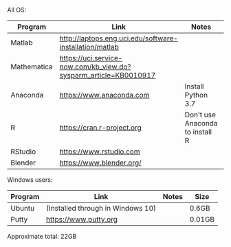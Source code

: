 
All OS:

Program | Link | Notes | Size
--- | --- | --- | ---
Matlab | http://laptops.eng.uci.edu/software-installation/matlab	| &nbsp; | 5GB
Mathematica	| https://uci.service-now.com/kb_view.do?sysparm_article=KB0010917 | &nbsp; | 9GB
Anaconda |	https://www.anaconda.com | Install Python 3.7 | 6GB
R | https://cran.r-project.org | Don't use Anaconda to install R | 0.01GB
RStudio |	https://www.rstudio.com	| &nbsp; | 0.5GB
Blender |	https://www.blender.org/ | &nbsp; | 0.4GB

Windows users:

Program | Link | Notes | Size
 --- | --- | --- | ---
Ubuntu | (Installed through in Windows 10) | &nbsp; | 0.6GB
Putty | https://www.putty.org | &nbsp; | 0.01GB

Approximate total: 22GB
